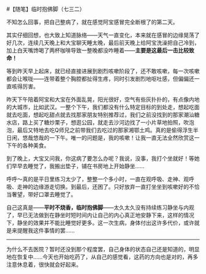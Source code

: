 #【随笔】临时抱佛脚（七三二）

不知怎么回事，把自己整病了，就在感觉阿宝感冒完全断根了的第二天。

其实仔细回想，也大致上知道脉络——天气一直变化，本来就在感冒的边缘晃荡了好几次，连续几天晚上和大宝聊天睡太晚，最后前天晚上给阿宝洗澡把自己冷到，加上白天嘴馋喝了两杯咖啡导致一整晚都没咋睡着——**主要是这最后一击比较致命！**

等到昨天早上起床，就已经直接进展到剧烈咳嗽阶段了，还不敢咳嗽，每一次咳嗽都会让喉咙——连带着整个胸腔都扯得生疼，同时引发剧烈地呕吐感，但偏偏还一直咳得厉害。

昨天下午陪着阿宝和大宝在外面乱晃，阳光很好，空气有些灰扑扑的，有点像内地的大城市，比如武汉。一整个下午，我们都没有什么特定目标的到处走，想起吃面就去吃面，想起吃甜点就去找那家朋友特别推荐过，我们之前没找到的那家潮汕糖水店，路上买了糖炒栗子，想逛公园，就走去沙河边找了一小片草地拍照，吹泡泡，最后又特地去吃Q师兄之前带我们去吃过的那家湘鄂土鸡。真的是偷得浮生半日闲，悠哉悠哉的一下午。唯一的问题是，我的咳嗽！让我一直无法全然欣赏这一下午的各种美食。

到了晚上，大宝又问我，你这病了要怎么办呢？我说，没事，我打个坐就好！等她们早早去睡觉了，我搬出垫子，铺在书房地上开始静坐……

呼呼～真的是平日里练习太少了，整整一个多小时，一直在观呼吸、走神、观呼吸、走神的边缘游走切换。到最后，还困了。只好放弃一直打坐坐到咳嗽好的不恰当奢望，带好口罩去睡觉了。

自己这真是——**平时不烧香，临时抱佛脚**——太久太久没有持续练习静坐与内观了，早已无法做到在静坐时短时间内让自己的内心真正地安静下来，这样的情况下，静坐的效果并不能比睡觉好更多。这一次生病，身体付出这许多代价，或许就是来提醒我这件事情的罢……

----

为什么不去医院？暂时还没到那个程度罢，自己身体的状态自己还是知道的，明显地在恢复中……今天也开始吃药了，从自己的感觉看，这药的方向也是对的，再多注意休息着，很快就会好起来。


